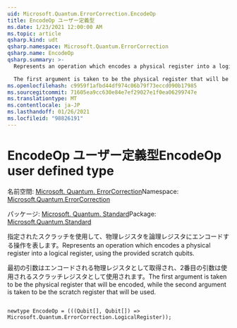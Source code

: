 ```yaml
---
uid: Microsoft.Quantum.ErrorCorrection.EncodeOp
title: EncodeOp ユーザー定義型
ms.date: 1/23/2021 12:00:00 AM
ms.topic: article
qsharp.kind: udt
qsharp.namespace: Microsoft.Quantum.ErrorCorrection
qsharp.name: EncodeOp
qsharp.summary: >-
  Represents an operation which encodes a physical register into a logical register, using the provided scratch qubits.

  The first argument is taken to be the physical register that will be encoded, while the second argument is taken to be the scratch register that will be used.
ms.openlocfilehash: c9959f1afbd44df974c06b79f73eccd090b17985
ms.sourcegitcommit: 71605ea9cc630e84e7ef29027e1f0ea06299747e
ms.translationtype: MT
ms.contentlocale: ja-JP
ms.lasthandoff: 01/26/2021
ms.locfileid: "98826191"
---
```

# <a name="encodeop-user-defined-type"></a><span data-ttu-id="4369e-102">EncodeOp ユーザー定義型</span><span class="sxs-lookup"><span data-stu-id="4369e-102">EncodeOp user defined type</span></span>

<span data-ttu-id="4369e-103">名前空間: [Microsoft. Quantum. ErrorCorrection](xref:Microsoft.Quantum.ErrorCorrection)</span><span class="sxs-lookup"><span data-stu-id="4369e-103">Namespace: [Microsoft.Quantum.ErrorCorrection](xref:Microsoft.Quantum.ErrorCorrection)</span></span>

<span data-ttu-id="4369e-104">パッケージ: [Microsoft. Quantum. Standard](https://nuget.org/packages/Microsoft.Quantum.Standard)</span><span class="sxs-lookup"><span data-stu-id="4369e-104">Package: [Microsoft.Quantum.Standard](https://nuget.org/packages/Microsoft.Quantum.Standard)</span></span>


<span data-ttu-id="4369e-105">指定されたスクラッチを使用して、物理レジスタを論理レジスタにエンコードする操作を表します。</span><span class="sxs-lookup"><span data-stu-id="4369e-105">Represents an operation which encodes a physical register into a logical register, using the provided scratch qubits.</span></span>

<span data-ttu-id="4369e-106">最初の引数はエンコードされる物理レジスタとして取得され、2番目の引数は使用されるスクラッチレジスタとして使用されます。</span><span class="sxs-lookup"><span data-stu-id="4369e-106">The first argument is taken to be the physical register that will be encoded, while the second argument is taken to be the scratch register that will be used.</span></span>

```qsharp

newtype EncodeOp = (((Qubit[], Qubit[]) => Microsoft.Quantum.ErrorCorrection.LogicalRegister));
```

